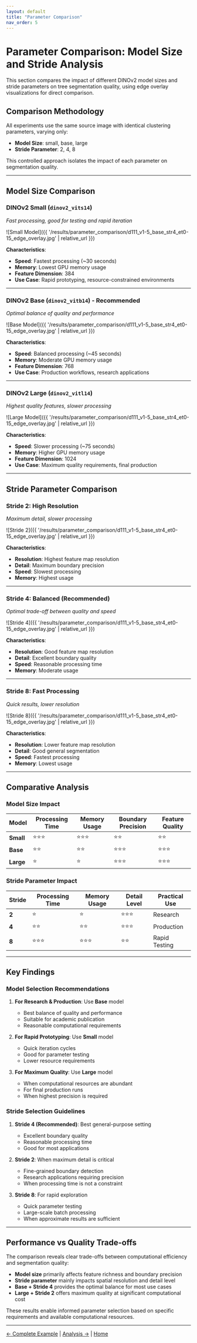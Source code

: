 ```yaml
---
layout: default
title: "Parameter Comparison"
nav_order: 5
---
```


# Parameter Comparison: Model Size and Stride Analysis

This section compares the impact of different DINOv2 model sizes and stride parameters on tree segmentation quality, using edge overlay visualizations for direct comparison.

## Comparison Methodology

All experiments use the same source image with identical clustering parameters, varying only:
- **Model Size**: small, base, large
- **Stride Parameter**: 2, 4, 8

This controlled approach isolates the impact of each parameter on segmentation quality.

---

## Model Size Comparison

### DINOv2 Small (`dinov2_vits14`)
*Fast processing, good for testing and rapid iteration*

![Small Model]({{ '/results/parameter_comparison/d111_v1-5_base_str4_et0-15_edge_overlay.jpg' | relative_url }})

**Characteristics**:
- **Speed**: Fastest processing (~30 seconds)
- **Memory**: Lowest GPU memory usage
- **Feature Dimension**: 384
- **Use Case**: Rapid prototyping, resource-constrained environments

---

### DINOv2 Base (`dinov2_vitb14`) - Recommended
*Optimal balance of quality and performance*

![Base Model]({{ '/results/parameter_comparison/d111_v1-5_base_str4_et0-15_edge_overlay.jpg' | relative_url }})

**Characteristics**:
- **Speed**: Balanced processing (~45 seconds)
- **Memory**: Moderate GPU memory usage
- **Feature Dimension**: 768
- **Use Case**: Production workflows, research applications

---

### DINOv2 Large (`dinov2_vitl14`)
*Highest quality features, slower processing*

![Large Model]({{ '/results/parameter_comparison/d111_v1-5_base_str4_et0-15_edge_overlay.jpg' | relative_url }})

**Characteristics**:
- **Speed**: Slower processing (~75 seconds)
- **Memory**: Higher GPU memory usage
- **Feature Dimension**: 1024
- **Use Case**: Maximum quality requirements, final production

---

## Stride Parameter Comparison

### Stride 2: High Resolution
*Maximum detail, slower processing*

![Stride 2]({{ '/results/parameter_comparison/d111_v1-5_base_str4_et0-15_edge_overlay.jpg' | relative_url }})

**Characteristics**:
- **Resolution**: Highest feature map resolution
- **Detail**: Maximum boundary precision
- **Speed**: Slowest processing
- **Memory**: Highest usage

---

### Stride 4: Balanced (Recommended)
*Optimal trade-off between quality and speed*

![Stride 4]({{ '/results/parameter_comparison/d111_v1-5_base_str4_et0-15_edge_overlay.jpg' | relative_url }})

**Characteristics**:
- **Resolution**: Good feature map resolution
- **Detail**: Excellent boundary quality
- **Speed**: Reasonable processing time
- **Memory**: Moderate usage

---

### Stride 8: Fast Processing
*Quick results, lower resolution*

![Stride 8]({{ '/results/parameter_comparison/d111_v1-5_base_str4_et0-15_edge_overlay.jpg' | relative_url }})

**Characteristics**:
- **Resolution**: Lower feature map resolution
- **Detail**: Good general segmentation
- **Speed**: Fastest processing
- **Memory**: Lowest usage

---

## Comparative Analysis

### Model Size Impact

| Model | Processing Time | Memory Usage | Boundary Precision | Feature Quality |
|-------|----------------|--------------|-------------------|-----------------|
| **Small** | ⭐⭐⭐ | ⭐⭐⭐ | ⭐⭐ | ⭐⭐ |
| **Base** | ⭐⭐ | ⭐⭐ | ⭐⭐⭐ | ⭐⭐⭐ |
| **Large** | ⭐ | ⭐ | ⭐⭐⭐ | ⭐⭐⭐ |

### Stride Parameter Impact

| Stride | Processing Time | Memory Usage | Detail Level | Practical Use |
|--------|----------------|--------------|--------------|---------------|
| **2** | ⭐ | ⭐ | ⭐⭐⭐ | Research |
| **4** | ⭐⭐ | ⭐⭐ | ⭐⭐⭐ | Production |
| **8** | ⭐⭐⭐ | ⭐⭐⭐ | ⭐⭐ | Rapid Testing |

---

## Key Findings

### Model Selection Recommendations

1. **For Research & Production**: Use **Base** model
   - Best balance of quality and performance
   - Suitable for academic publication
   - Reasonable computational requirements

2. **For Rapid Prototyping**: Use **Small** model
   - Quick iteration cycles
   - Good for parameter testing
   - Lower resource requirements

3. **For Maximum Quality**: Use **Large** model
   - When computational resources are abundant
   - For final production runs
   - When highest precision is required

### Stride Selection Guidelines

1. **Stride 4 (Recommended)**: Best general-purpose setting
   - Excellent boundary quality
   - Reasonable processing time
   - Good for most applications

2. **Stride 2**: When maximum detail is critical
   - Fine-grained boundary detection
   - Research applications requiring precision
   - When processing time is not a constraint

3. **Stride 8**: For rapid exploration
   - Quick parameter testing
   - Large-scale batch processing
   - When approximate results are sufficient

---

## Performance vs Quality Trade-offs

The comparison reveals clear trade-offs between computational efficiency and segmentation quality:

- **Model size** primarily affects feature richness and boundary precision
- **Stride parameter** mainly impacts spatial resolution and detail level
- **Base + Stride 4** provides the optimal balance for most use cases
- **Large + Stride 2** offers maximum quality at significant computational cost

These results enable informed parameter selection based on specific requirements and available computational resources.

---

[← Complete Example](complete_example.html) | [Analysis →](analysis.html) | [Home](index.html)